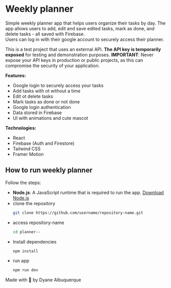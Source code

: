 # Weekly planner


Simple weekly planner app that helps users organize their tasks by day.
The app allows users to add, edit and save edited tasks, mark as done, and delete tasks - all saved with Firebase.  
Users can log in with their google account to securely access their planner.

This is a test project that uses an external API. **The API key is temporarily exposed** for testing and demonstration purposes. 
**IMPORTANT**: Never expose your API keys in production or public projects, as this can compromise the security of your application.

**Features:**
- Google login to securely access your tasks
- Add tasks with ot without a time 
- Edit ot delete tasks 
- Mark tasks as done or not done
- Google login authentication
- Data stored in Firebase
- UI with animations and cute mascot

**Technologies:**
- React
- Firebase (Auth and Firestore)
- Tailwind CSS
- Framer Motion

## How to run weekly planner

Follow the steps:

- **Node.js**: A JavaScript runtime that is required to run the app. [Download Node.js](https://nodejs.org/)
- clone the repository
   ```bash
   git clone https://github.com/username/repository-name.git
- access repository-name
    ```bash
   cd planner--
- Install dependencies 
    ```bash
   npm install 
- run app 
    ```bash
    npm run dev   
Made with 💜 by Dyane Albuquerque 
